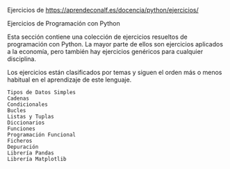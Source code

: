 Ejercicios de https://aprendeconalf.es/docencia/python/ejercicios/

Ejercicios de Programación con Python

Esta sección contiene una colección de ejercicios resueltos de programación con Python. La mayor parte de ellos son ejercicios aplicados a la economía, pero también hay ejercicios genéricos para cualquier disciplina.

Los ejercicios están clasificados por temas y siguen el orden más o menos habitual en el aprendizaje de este lenguaje.

    Tipos de Datos Simples
    Cadenas
    Condicionales
    Bucles
    Listas y Tuplas
    Diccionarios
    Funciones
    Programación Funcional
    Ficheros
    Depuración
    Librería Pandas
    Librería Matplotlib

